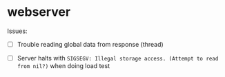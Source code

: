 # webserver
Issues: <br>
- [ ]	 Trouble reading global data from response (thread) 
- [ ]  Server halts with `SIGSEGV: Illegal storage access. (Attempt to read from nil?)` when doing load test 

